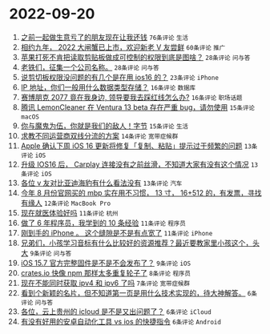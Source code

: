 # 2022-09-20

1. [之前一起做生意亏了的朋友现在让我还钱](https://www.v2ex.com/t/881449) `76条评论` `生活`
1. [相约九年， 2022 大闸蟹已上市，欢迎新老 V 友尝鲜](https://www.v2ex.com/t/881455) `60条评论` `推广`
1. [苹果打死不肯把读取剪贴板做成可控制的权限到底是图啥？](https://www.v2ex.com/t/881510) `28条评论` `问与答`
1. [老铁们，征集一个公司名称。](https://www.v2ex.com/t/881505) `28条评论` `问与答`
1. [说剪切板权限没问题的有几个是在用 ios16 的？](https://www.v2ex.com/t/881536) `23条评论` `iPhone`
1. [IP 地址，你们一般用什么数据类型存储？](https://www.v2ex.com/t/881486) `16条评论` `数据库`
1. [赛博朋克 2077 竟在我身边, 领导要我去踩红线怎么办?](https://www.v2ex.com/t/881468) `16条评论` `职场话题`
1. [腾讯 LemonCleaner 在 Ventura 13 beta 存在严重 bug，请勿使用](https://www.v2ex.com/t/881497) `15条评论` `macOS`
1. [你与魔鬼为伍，你就是我们的敌人！字节](https://www.v2ex.com/t/881483) `15条评论` `生活`
1. [求教不同运营商双线分流的方案](https://www.v2ex.com/t/881495) `14条评论` `宽带症候群`
1. [Apple 确认下周 iOS 16 更新将修复「复制、粘贴」提示过于频繁的问题](https://www.v2ex.com/t/881532) `13条评论` `iOS`
1. [升级 IOS16 后， Carplay 连接没有之前丝滑，不知道大家有没有这个情况](https://www.v2ex.com/t/881496) `13条评论` `iOS`
1. [各位 v 友对比亚迪海豹有什么看法没有](https://www.v2ex.com/t/881491) `13条评论` `汽车`
1. [今年 8 月份官网买的 mbp 实在用不习惯， 13 寸， 16+512 的，有发票，寻找有缘人](https://www.v2ex.com/t/881462) `12条评论` `MacBook Pro`
1. [现在就医体验好吗](https://www.v2ex.com/t/881539) `11条评论` `杭州`
1. [做了 6 年程序员，我学到的 10 条经验](https://www.v2ex.com/t/881482) `11条评论` `程序员`
1. [刚到手的 iPhone 。 这个缝隙是不是有点宽了](https://www.v2ex.com/t/881459) `11条评论` `iPhone`
1. [兄弟们，小孩学习音标有什么比较好的资源推荐？最近要教家里小孩这个，头大](https://www.v2ex.com/t/881529) `9条评论` `问与答`
1. [iOS 15.7 官方完整固件是不是不会发布了？](https://www.v2ex.com/t/881477) `9条评论` `iOS`
1. [crates.io 快像 npm 那样太多重复轮子了](https://www.v2ex.com/t/881520) `8条评论` `程序员`
1. [现在不能同时获取 ipv4 和 ipv6 了吗](https://www.v2ex.com/t/881525) `7条评论` `宽带症候群`
1. [看到个新颖的名片，但不知道第一页是用什么技术实现的，待大神解答。](https://www.v2ex.com/t/881519) `6条评论` `问与答`
1. [各位，云上贵州的 icloud 是不是又出问题了？](https://www.v2ex.com/t/881484) `6条评论` `iCloud`
1. [有没有好用的安卓自动化工具 vs ios 的快捷指令](https://www.v2ex.com/t/881463) `6条评论` `Android`

